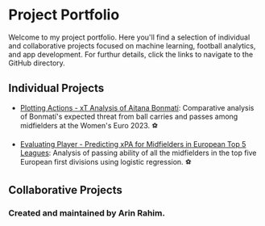 # Project Portfolio 

Welcome to my project portfolio. Here you'll find a selection of individual and collaborative projects focused on machine learning, football analytics, and app development. For furthur details, click the links to navigate to the GitHub directory. 

## Individual Projects 
- [Plotting Actions - xT Analysis of Aitana Bonmatí](https://github.com/arin8/arin8.github.io/tree/main/Plotting-Actions): Comparative analysis of Bonmatí's expected threat from ball carries and passes among midfielders at the Women's Euro 2023. ⚽️
  
- [Evaluating Player - Predicting xPA for Midfielders in European Top 5 Leagues](https://github.com/arin8/arin8.github.io/tree/main/Evaluating-Player): Analysis of passing ability of all the midfielders in the top five European first divisions using logistic regression. ⚽️

## Collaborative Projects 

### Created and maintained by Arin Rahim.
